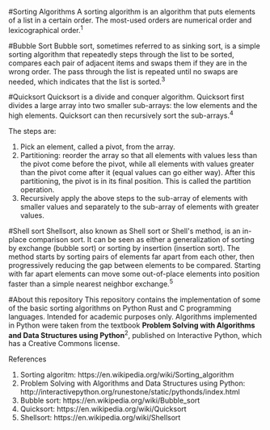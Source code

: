 #Sorting Algorithms
A sorting algorithm is an algorithm that puts elements of a list in a certain order. The most-used orders are numerical order and lexicographical order.<sup>1</sup>

#Bubble Sort
Bubble sort, sometimes referred to as sinking sort, is a simple sorting algorithm that repeatedly steps through the list to be sorted, compares each pair of adjacent items and swaps them if they are in the wrong order. The pass through the list is repeated until no swaps are needed, which indicates that the list is sorted.<sup>3</sup>

#Quicksort
Quicksort is a divide and conquer algorithm. Quicksort first divides a large array into two smaller sub-arrays: the low elements and the high elements. Quicksort can then recursively sort the sub-arrays.<sup>4</sup>

The steps are:

<ol>
  <li>Pick an element, called a pivot, from the array.</li>
  <li>Partitioning: reorder the array so that all elements with values less than the pivot come before the pivot, while all elements with values greater than the pivot come after it (equal values can go either way). After this partitioning, the pivot is in its final position. This is called the partition operation.</li>
  <li>Recursively apply the above steps to the sub-array of elements with smaller values and separately to the sub-array of elements with greater values.</li>
</ol> 

#Shell sort
Shellsort, also known as Shell sort or Shell's method, is an in-place comparison sort. It can be seen as either a generalization of sorting by exchange (bubble sort) or sorting by insertion (insertion sort). The method starts by sorting pairs of elements far apart from each other, then progressively reducing the gap between elements to be compared. Starting with far apart elements can move some out-of-place elements into position faster than a simple nearest neighbor exchange.<sup>5</sup>

#About this repository
This repository contains the implementation of some of the basic sorting algorithms on Python Rust and C programming languages. Intended for academic purposes only. Algorithms implemented in Python were taken from the textbook <b>Problem Solving with Algorithms and Data Structures using Python</b><sup>2</sup>, published on Interactive Python, which has a Creative Commons license.

References
<ol>
<li>Sorting algoritm: https://en.wikipedia.org/wiki/Sorting_algorithm</li>
<li>Problem Solving with Algorithms and Data Structures using Python: http://interactivepython.org/runestone/static/pythonds/index.html</li>
<li>Bubble sort: https://en.wikipedia.org/wiki/Bubble_sort</li>
<li>Quicksort: https://en.wikipedia.org/wiki/Quicksort</li>
<li>Shellsort: https://en.wikipedia.org/wiki/Shellsort</li>
</ol>
